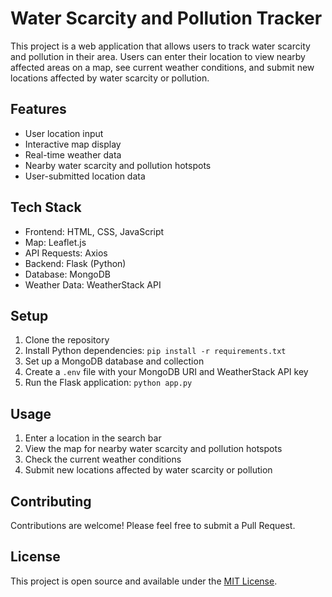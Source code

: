 # Water Scarcity and Pollution Tracker

This project is a web application that allows users to track water scarcity and pollution in their area. Users can enter their location to view nearby affected areas on a map, see current weather conditions, and submit new locations affected by water scarcity or pollution.

## Features

- User location input
- Interactive map display
- Real-time weather data
- Nearby water scarcity and pollution hotspots
- User-submitted location data

## Tech Stack

- Frontend: HTML, CSS, JavaScript
- Map: Leaflet.js
- API Requests: Axios
- Backend: Flask (Python)
- Database: MongoDB
- Weather Data: WeatherStack API

## Setup

1. Clone the repository
2. Install Python dependencies: `pip install -r requirements.txt`
3. Set up a MongoDB database and collection
4. Create a `.env` file with your MongoDB URI and WeatherStack API key
5. Run the Flask application: `python app.py`

## Usage

1. Enter a location in the search bar
2. View the map for nearby water scarcity and pollution hotspots
3. Check the current weather conditions
4. Submit new locations affected by water scarcity or pollution

## Contributing

Contributions are welcome! Please feel free to submit a Pull Request.

## License

This project is open source and available under the [MIT License](LICENSE).

